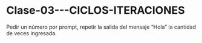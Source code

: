 # Clase-03---CICLOS-ITERACIONES

Pedir un número por prompt, repetir la salida del mensaje “Hola” la cantidad de veces ingresada.
